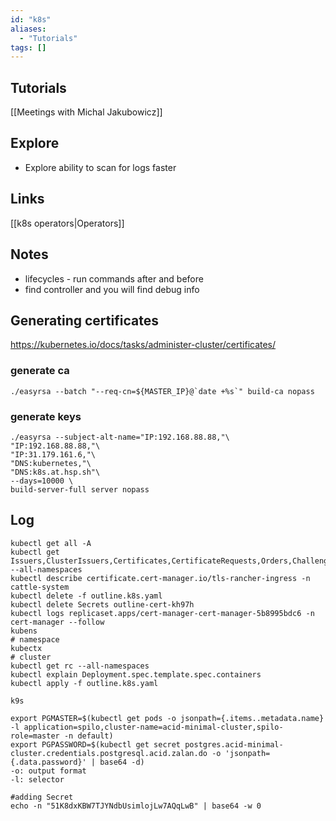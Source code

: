 ```yaml
---
id: "k8s"
aliases:
  - "Tutorials"
tags: []
---
```



## Tutorials

[[Meetings with Michal Jakubowicz]]

## Explore

- Explore ability to scan for logs faster

## Links

[[k8s operators|Operators]]

## Notes

- lifecycles - run commands after and before
- find controller and you will find debug info

## Generating certificates

https://kubernetes.io/docs/tasks/administer-cluster/certificates/

### generate ca

```
./easyrsa --batch "--req-cn=${MASTER_IP}@`date +%s`" build-ca nopass
```

### generate keys

```
./easyrsa --subject-alt-name="IP:192.168.88.88,"\
"IP:192.168.88.88,"\
"IP:31.179.161.6,"\
"DNS:kubernetes,"\
"DNS:k8s.at.hsp.sh"\
--days=10000 \
build-server-full server nopass
```

## Log

```
kubectl get all -A
kubectl get Issuers,ClusterIssuers,Certificates,CertificateRequests,Orders,Challenges --all-namespaces
kubectl describe certificate.cert-manager.io/tls-rancher-ingress -n cattle-system
kubectl delete -f outline.k8s.yaml
kubectl delete Secrets outline-cert-kh97h
kubectl logs replicaset.apps/cert-manager-cert-manager-5b8995bdc6 -n cert-manager --follow
kubens                                                                                                          # namespace
kubectx                                                                                                         # cluster
kubectl get rc --all-namespaces
kubectl explain Deployment.spec.template.spec.containers
kubectl apply -f outline.k8s.yaml

k9s

export PGMASTER=$(kubectl get pods -o jsonpath={.items..metadata.name} -l application=spilo,cluster-name=acid-minimal-cluster,spilo-role=master -n default)
export PGPASSWORD=$(kubectl get secret postgres.acid-minimal-cluster.credentials.postgresql.acid.zalan.do -o 'jsonpath={.data.password}' | base64 -d)
-o: output format
-l: selector

#adding Secret
echo -n "51K8dxKBW7TJYNdbUsimlojLw7AQqLwB" | base64 -w 0
```


